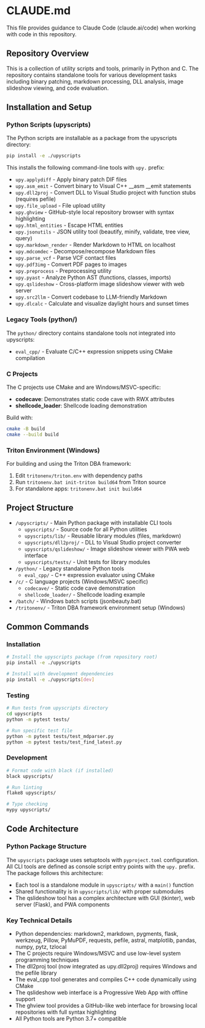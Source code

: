 # CLAUDE.md

This file provides guidance to Claude Code (claude.ai/code) when working with code in this repository.

## Repository Overview

This is a collection of utility scripts and tools, primarily in Python and C. The repository contains standalone tools for various development tasks including binary patching, markdown processing, DLL analysis, image slideshow viewing, and code evaluation.

## Installation and Setup

### Python Scripts (upyscripts)
The Python scripts are installable as a package from the upyscripts directory:
```bash
pip install -e ./upyscripts
```

This installs the following command-line tools with `upy.` prefix:
- `upy.applydiff` - Apply binary patch DIF files
- `upy.asm_emit` - Convert binary to Visual C++ __asm __emit statements
- `upy.dll2proj` - Convert DLL to Visual Studio project with function stubs (requires pefile)
- `upy.file_upload` - File upload utility
- `upy.ghview` - GitHub-style local repository browser with syntax highlighting
- `upy.html_entities` - Escape HTML entities
- `upy.jsonutils` - JSON utility tool (beautify, minify, validate, tree view, query)
- `upy.markdown_render` - Render Markdown to HTML on localhost
- `upy.mdcomdec` - Decompose/recompose Markdown files
- `upy.parse_vcf` - Parse VCF contact files
- `upy.pdf3img` - Convert PDF pages to images
- `upy.preprocess` - Preprocessing utility
- `upy.pyast` - Analyze Python AST (functions, classes, imports)
- `upy.qslideshow` - Cross-platform image slideshow viewer with web server
- `upy.src2llm` - Convert codebase to LLM-friendly Markdown
- `upy.dlcalc` - Calculate and visualize daylight hours and sunset times

### Legacy Tools (python/)
The `python/` directory contains standalone tools not integrated into upyscripts:
- `eval_cpp/` - Evaluate C/C++ expression snippets using CMake compilation

### C Projects
The C projects use CMake and are Windows/MSVC-specific:
- **codecave**: Demonstrates static code cave with RWX attributes
- **shellcode_loader**: Shellcode loading demonstration

Build with:
```bash
cmake -B build
cmake --build build
```

### Triton Environment (Windows)
For building and using the Triton DBA framework:
1. Edit `tritonenv/triton.env` with dependency paths
2. Run `tritonenv.bat init-triton build64` from Triton source
3. For standalone apps: `tritonenv.bat init build64`

## Project Structure

- `/upyscripts/` - Main Python package with installable CLI tools
  - `upyscripts/` - Source code for all Python utilities
  - `upyscripts/lib/` - Reusable library modules (files, markdown)
  - `upyscripts/dll2proj/` - DLL to Visual Studio project converter
  - `upyscripts/qslideshow/` - Image slideshow viewer with PWA web interface
  - `upyscripts/tests/` - Unit tests for library modules
- `/python/` - Legacy standalone Python tools
  - `eval_cpp/` - C++ expression evaluator using CMake
- `/c/` - C language projects (Windows/MSVC specific)
  - `codecave/` - Static code cave demonstration
  - `shellcode_loader/` - Shellcode loading example
- `/batch/` - Windows batch scripts (jsonbeauty.bat)
- `/tritonenv/` - Triton DBA framework environment setup (Windows)

## Common Commands

### Installation
```bash
# Install the upyscripts package (from repository root)
pip install -e ./upyscripts

# Install with development dependencies
pip install -e ./upyscripts[dev]
```

### Testing
```bash
# Run tests from upyscripts directory
cd upyscripts
python -m pytest tests/

# Run specific test file
python -m pytest tests/test_mdparser.py
python -m pytest tests/test_find_latest.py
```

### Development
```bash
# Format code with black (if installed)
black upyscripts/

# Run linting
flake8 upyscripts/

# Type checking
mypy upyscripts/
```

## Code Architecture

### Python Package Structure
The `upyscripts` package uses setuptools with `pyproject.toml` configuration. All CLI tools are defined as console script entry points with the `upy.` prefix. The package follows this architecture:
- Each tool is a standalone module in `upyscripts/` with a `main()` function
- Shared functionality is in `upyscripts/lib/` with proper submodules
- The qslideshow tool has a complex architecture with GUI (tkinter), web server (Flask), and PWA components

### Key Technical Details
- Python dependencies: markdown2, markdown, pygments, flask, werkzeug, Pillow, PyMuPDF, requests, pefile, astral, matplotlib, pandas, numpy, pytz, tzlocal
- The C projects require Windows/MSVC and use low-level system programming techniques
- The dll2proj tool (now integrated as upy.dll2proj) requires Windows and the pefile library
- The eval_cpp tool generates and compiles C++ code dynamically using CMake
- The qslideshow web interface is a Progressive Web App with offline support
- The ghview tool provides a GitHub-like web interface for browsing local repositories with full syntax highlighting
- All Python tools are Python 3.7+ compatible